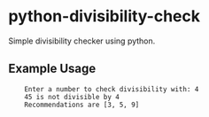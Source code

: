 # python-divisibility-check
Simple divisibility checker using python.

## Example Usage
``` Enter a number: 45
    Enter a number to check divisibility with: 4
    45 is not divisible by 4
    Recommendations are [3, 5, 9] 
